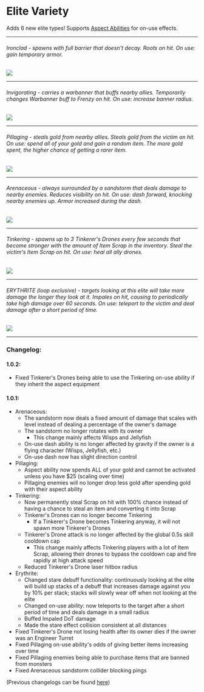 # Elite Variety
Adds 6 new elite types! Supports [Aspect Abilities](https://thunderstore.io/package/TheMysticSword/AspectAbilities/) for on-use effects.  

---
###### Ironclad - spawns with full barrier that doesn't decay. Roots on hit. On use: gain temporary armor.
![](https://i.imgur.com/xse1DZd.png)

---
###### Invigorating - carries a warbanner that buffs nearby allies. Temporarily changes Warbanner buff to Frenzy on hit. On use: increase banner radius.
![](https://i.imgur.com/HEHQOXf.png)

---
###### Pillaging - steals gold from nearby allies. Steals gold from the victim on hit. On use: spend all of your gold and gain a random item. The more gold spent, the higher chance of getting a rarer item.
![](https://i.imgur.com/gfWxSc5.png)

---
###### Arenaceous - always surrounded by a sandstorm that deals damage to nearby enemies. Reduces visibility on hit. On use: dash forward, knocking nearby enemies up. Armor increased during the dash.
![](https://i.imgur.com/5Le5nhZ.png)

---
###### Tinkering - spawns up to 3 Tinkerer's Drones every few seconds that become stronger with the amount of Item Scrap in the inventory. Steal the victim's Item Scrap on hit. On use: heal all ally drones.
![](https://i.imgur.com/Y2TIUEJ.png)

---
###### ERYTHRITE (loop exclusive) - targets looking at this elite will take more damage the longer they look at it. Impales on hit, causing to periodically take high damage over 60 seconds. On use: teleport to the victim and deal damage after a short period of time.
![](https://i.imgur.com/RXR2ab1.png)

---
### Changelog:
#### 1.0.2:
* Fixed Tinkerer's Drones being able to use the Tinkering on-use ability if they inherit the aspect equipment
#### 1.0.1:
* Arenaceous:
	* The sandstorm now deals a fixed amount of damage that scales with level instead of dealing a percentage of the owner's damage
	* The sandstorm no longer rotates with its owner
		* This change mainly affects Wisps and Jellyfish
	* On-use dash ability is no longer affected by gravity if the owner is a flying character (Wisps, Jellyfish, etc.)
	* On-use dash now has slight direction control
* Pillaging:
	* Aspect ability now spends ALL of your gold and cannot be activated unless you have $25 (scaling over time)
	* Pillaging enemies will no longer drop less gold after spending gold with their aspect ability
* Tinkering:
	* Now permanently steal Scrap on hit with 100% chance instead of having a chance to steal an item and converting it into Scrap
	* Tinkerer's Drones can no longer become Tinkering
		* If a Tinkerer's Drone becomes Tinkering anyway, it will not spawn more Tinkerer's Drones
	* Tinkerer's Drone attack is no longer affected by the global 0.5s skill cooldown cap
		* This change mainly affects Tinkering players with a lot of Item Scrap, allowing their drones to bypass the cooldown cap and fire rapidly at high attack speed
	* Reduced Tinkerer's Drone laser hitbox radius
* Erythrite:
	* Changed stare debuff functionality: continuously looking at the elite will build up stacks of a debuff that increases damage against you by 10% per stack; stacks will slowly wear off when not looking at the elite
	* Changed on-use ability: now teleports to the target after a short period of time and deals damage in a small radius
	* Buffed Impaled DoT damage
	* Made the stare effect collision consistent at all distances
* Fixed Tinkerer's Drone not losing health after its owner dies if the owner was an Engineer Turret
* Fixed Pillaging on-use ability's odds of giving better items increasing over time
* Fixed Pillaging enemies being able to purchase items that are banned from monsters
* Fixed Arenaceous sandstorm collider blocking pings
  
(Previous changelogs can be found [here](https://github.com/TheMysticSword/EliteVariety/blob/main/CHANGELOG.md))
